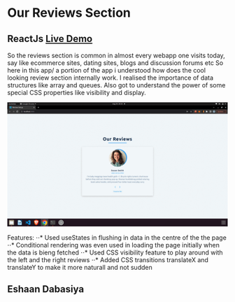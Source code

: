 # Our Reviews Section 

## ReactJs  [Live Demo](https://beautiful-chimera-010c8d.netlify.app/)


So the reviews section is common in almost every webapp one visits today, say like ecommerce sites, dating sites, blogs and discussion forums etc So here in this app/ a portion of the app i understood how does the cool looking review section internally work. I realised the importance of data structures like array and queues. Also got to understand the power of some special CSS properties like visibility and display.

![Alt Text](https://github.com/im3dabasia/Our-Reviews/blob/master/images/reviewsSiteDemo.gif)


Features:
⋅⋅* Used useStates in flushing in data in the centre of the the page
⋅⋅* Conditional rendering was even used in loading the page initially when the data is bieng fetched 
⋅⋅* Used CSS visibility feature to play around with the left and the right reviews
⋅⋅* Added CSS transitions translateX and translateY to make it more naturall and not sudden

## Eshaan Dabasiya

